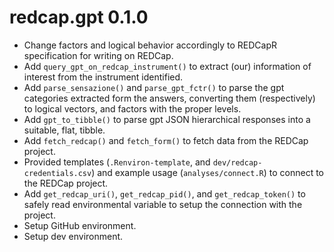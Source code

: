 # redcap.gpt 0.1.0

* Change factors and logical behavior accordingly to REDCapR specification for writing on REDCap.
* Add `query_gpt_on_redcap_instrument()` to extract (our) information of interest from the instrument identified.
* Add `parse_sensazione()` and `parse_gpt_fctr()` to parse the gpt categories extracted form the answers, converting them (respectively) to logical vectors, and factors with the proper levels.
* Add `gpt_to_tibble()` to parse gpt JSON hierarchical responses into a suitable, flat, tibble.
* Add `fetch_redcap()` and `fetch_form()` to fetch data from the REDCap project.
* Provided templates (`.Renviron-template`, and `dev/redcap-credentials.csv`) and example usage (`analyses/connect.R`) to connect to the REDCap project.
* Add `get_redcap_uri()`, `get_redcap_pid()`, and `get_redcap_token()` to safely read environmental variable to setup the connection with the project.
* Setup GitHub environment.
* Setup dev environment.
